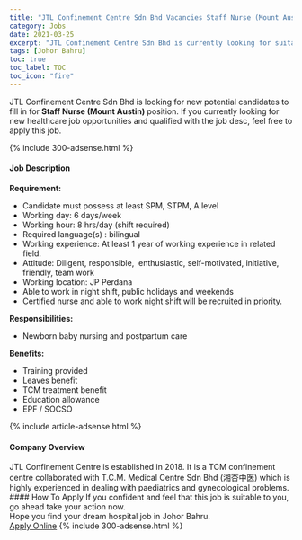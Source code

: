 ```yaml
---
title: "JTL Confinement Centre Sdn Bhd Vacancies Staff Nurse (Mount Austin)" 
category: Jobs 
date: 2021-03-25 
excerpt: "JTL Confinement Centre Sdn Bhd is currently looking for suitable person to fill in the Staff Nurse (Mount Austin) which positioned at Johor Bahru" 
tags: [Johor Bahru] 
toc: true 
toc_label: TOC 
toc_icon: "fire" 
--- 
```


<p>JTL Confinement Centre Sdn Bhd is looking for new potential candidates to fill in for <b>Staff Nurse (Mount Austin)</b> position. If you currently looking for new healthcare job opportunities and qualified with the job desc, feel free to apply this job.
</p>{% include 300-adsense.html %} 
<div><div><h4>Job Description</h4></div><div><div><span><div><p><strong>Requirement:</strong></p><ul><li>Candidate must possess at least SPM, STPM, A level</li><li>Working day: 6 days/week</li><li>Working hour: 8 hrs/day (shift required)</li><li>Required language(s) : bilingual</li><li>Working experience: At least 1 year of working experience in related field.</li><li>Attitude: Diligent, responsible, &#160;enthusiastic, self-motivated, initiative, friendly, team work</li><li>Working location: JP Perdana</li><li>Able to work in night shift, public holidays and weekends</li><li>Certified nurse and able to work night shift will be recruited in priority.</li></ul><p><strong>Responsibilities:</strong></p><ul><li>Newborn baby nursing and postpartum care</li></ul><p><strong>Benefits:</strong></p><ul><li>Training provided</li><li>Leaves benefit</li><li>TCM treatment benefit</li><li>Education allowance</li><li>EPF / SOCSO</li></ul></div></span></div></div></div> 
{% include article-adsense.html %} 
<div><div><h4>Company Overview</h4></div><div><div><span><div><div>JTL Confinement Centre is established in 2018. It is a TCM confinement centre collaborated with T.C.M. Medical Centre Sdn Bhd (&#28248;&#26447;&#20013;&#21307;) which is highly experienced in dealing with paediatrics and gynecological problems.&#160;</div></div></span></div></div></div> 
#### How To Apply 
If you confident and feel that this job is suitable to you, go ahead take your action now. <br/> 
Hope you find your dream hospital job in Johor Bahru. <br/> 
<a href="https://www.jobstreet.com.my/en/job/staff-nurse-mount-austin-4501557?jobId=jobstreet-my-job-4501557" class="btn btn--warning" target="_blank" rel="nofollow noopenner">Apply Online</a> 
{% include 300-adsense.html %} 